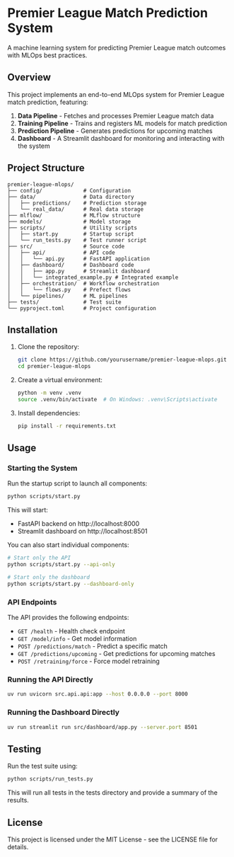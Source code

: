 # Premier League Match Prediction System

A machine learning system for predicting Premier League match outcomes with MLOps best practices.

## Overview

This project implements an end-to-end MLOps system for Premier League match prediction, featuring:

1. **Data Pipeline** - Fetches and processes Premier League match data
2. **Training Pipeline** - Trains and registers ML models for match prediction
3. **Prediction Pipeline** - Generates predictions for upcoming matches
4. **Dashboard** - A Streamlit dashboard for monitoring and interacting with the system

## Project Structure

```
premier-league-mlops/
├── config/             # Configuration
├── data/               # Data directory
│   ├── predictions/    # Prediction storage
│   └── real_data/      # Real data storage
├── mlflow/             # MLflow structure
├── models/             # Model storage
├── scripts/            # Utility scripts
│   ├── start.py        # Startup script
│   └── run_tests.py    # Test runner script
├── src/                # Source code
│   ├── api/            # API code
│   │   └── api.py      # FastAPI application
│   ├── dashboard/      # Dashboard code
│   │   ├── app.py      # Streamlit dashboard
│   │   └── integrated_example.py # Integrated example
│   ├── orchestration/  # Workflow orchestration
│   │   └── flows.py    # Prefect flows
│   └── pipelines/      # ML pipelines
├── tests/              # Test suite
└── pyproject.toml      # Project configuration
```

## Installation

1. Clone the repository:
   ```bash
   git clone https://github.com/yourusername/premier-league-mlops.git
   cd premier-league-mlops
   ```

2. Create a virtual environment:
   ```bash
   python -m venv .venv
   source .venv/bin/activate  # On Windows: .venv\Scripts\activate
   ```

3. Install dependencies:
   ```bash
   pip install -r requirements.txt
   ```

## Usage

### Starting the System

Run the startup script to launch all components:

```bash
python scripts/start.py
```

This will start:
- FastAPI backend on http://localhost:8000
- Streamlit dashboard on http://localhost:8501

You can also start individual components:

```bash
# Start only the API
python scripts/start.py --api-only

# Start only the dashboard
python scripts/start.py --dashboard-only
```

### API Endpoints

The API provides the following endpoints:

- `GET /health` - Health check endpoint
- `GET /model/info` - Get model information
- `POST /predictions/match` - Predict a specific match
- `GET /predictions/upcoming` - Get predictions for upcoming matches
- `POST /retraining/force` - Force model retraining

### Running the API Directly

```bash
uv run uvicorn src.api.api:app --host 0.0.0.0 --port 8000
```

### Running the Dashboard Directly

```bash
uv run streamlit run src/dashboard/app.py --server.port 8501
```

## Testing

Run the test suite using:

```bash
python scripts/run_tests.py
```

This will run all tests in the tests directory and provide a summary of the results.

## License

This project is licensed under the MIT License - see the LICENSE file for details. 